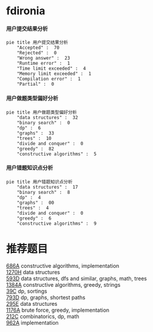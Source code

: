 # fdironia

<!-- tabs:start -->



#### **用户提交结果分析**

```mermaid
pie title 用户提交结果分析
    "Accepted" :  70
    "Rejected" :  0
    "Wrong answer" :  23
    "Runtime error" :  1
    "Time limit exceeded" :  4
    "Memory limit exceeded" :  1
    "Compilation error" :  1
    "Partial" :  0
```

#### **用户做题类型偏好分析**

```mermaid
pie title 用户做题类型偏好分析
    "data structures" :  32
    "binary search" :  0
    "dp" :  6
    "graphs" :  33
    "trees" :  10
    "divide and conquer" :  0
    "greedy" :  82
    "constructive algorithms" :  5
```
#### **用户错题知识点分析**

```mermaid
pie title 用户错题知识点分析
    "data structures" :  17
    "binary search" :  8
    "dp" :  4
    "graphs" :  00
    "trees" :  4
    "divide and conquer" :  0
    "greedy" :  6
    "constructive algorithms" :  9
```



<!-- tabs:end -->
# 推荐题目
[686A](https://codeforces.com/contest/686/problem/A)		constructive algorithms,
                        implementation		  
[1270H](https://codeforces.com/contest/1270/problem/H)		data structures		  
[593D](https://codeforces.com/contest/593/problem/D)		data structures,
                        dfs and similar,
                        graphs,
                        math,
                        trees		  
[1384A](https://codeforces.com/contest/1384/problem/A)		constructive algorithms,
                        greedy,
                        strings		  
[39C](https://codeforces.com/contest/39/problem/C)		dp,
                        sortings		  
[793D](https://codeforces.com/contest/793/problem/D)		dp,
                        graphs,
                        shortest paths		  
[295E](https://codeforces.com/contest/295/problem/E)		data structures		  
[1176A](https://codeforces.com/contest/1176/problem/A)		brute force,
                        greedy,
                        implementation		  
[212C](https://codeforces.com/contest/212/problem/C)		combinatorics,
                        dp,
                        math		  
[962A](https://codeforces.com/contest/962/problem/A)		implementation		  
